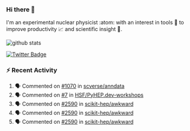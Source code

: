 ### Hi there 👋 

I'm an experimental nuclear physicist :atom: with an interest in tools :wrench: to improve productivity :chart_with_upwards_trend: and scientific insight :telescope:.

![github stats](https://github-readme-stats.vercel.app/api?username=agoose77&show_icons=true&hide_rank=true&hide_title=true&bg_color=30,e76445,904e95&text_color=efe3ec&icon_color=efe3ec)
<!--
**agoose77/agoose77** is a ✨ _special_ ✨ repository because its `README.md` (this file) appears on your GitHub profile.

Here are some ideas to get you started:

- 🔭 I’m currently working on ...
- 🌱 I’m currently learning ...
- 👯 I’m looking to collaborate on ...
- 🤔 I’m looking for help with ...
- 💬 Ask me about ...
- 📫 How to reach me: ...
- 😄 Pronouns: ...
- ⚡ Fun fact: ...
-->

[![Twitter Badge](https://img.shields.io/twitter/follow/agoose77?style=flat-square&logo=Twitter&logoColor=white&color=cornflowerblue)](https://twitter.com/agoose77)

### :zap: Recent Activity

<!--START_SECTION:activity-->
1. 🗣 Commented on [#1070](https://github.com/scverse/anndata/pull/1070#issuecomment-1650294398) in [scverse/anndata](https://github.com/scverse/anndata)
2. 🗣 Commented on [#7](https://github.com/HSF/PyHEP.dev-workshops/issues/7#issuecomment-1650022538) in [HSF/PyHEP.dev-workshops](https://github.com/HSF/PyHEP.dev-workshops)
3. 🗣 Commented on [#2590](https://github.com/scikit-hep/awkward/issues/2590#issuecomment-1646533499) in [scikit-hep/awkward](https://github.com/scikit-hep/awkward)
4. 🗣 Commented on [#2590](https://github.com/scikit-hep/awkward/issues/2590#issuecomment-1646217580) in [scikit-hep/awkward](https://github.com/scikit-hep/awkward)
5. 🗣 Commented on [#2590](https://github.com/scikit-hep/awkward/issues/2590#issuecomment-1645748938) in [scikit-hep/awkward](https://github.com/scikit-hep/awkward)
<!--END_SECTION:activity-->
